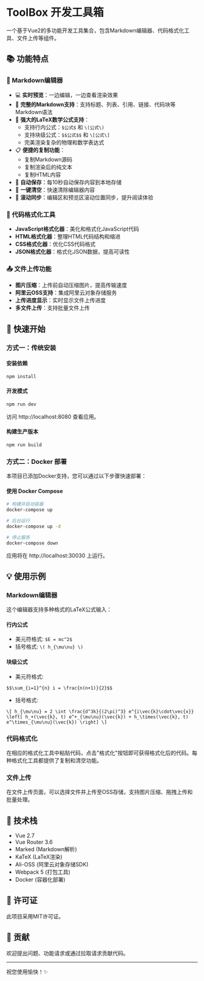 # ToolBox 开发工具箱

一个基于Vue2的多功能开发工具集合，包含Markdown编辑器、代码格式化工具、文件上传等组件。

## 📚 功能特点

### 📝 Markdown编辑器
- 💻 **实时预览**：一边编辑，一边查看渲染效果
- 📝 **完整的Markdown支持**：支持标题、列表、引用、链接、代码块等Markdown语法
- 🧮 **强大的LaTeX数学公式支持**：
  - 支持行内公式：`$公式$` 和 `\(公式\)`
  - 支持块级公式：`$$公式$$` 和 `\[公式\]`
  - 完美渲染复杂的物理和数学表达式
- 📋 **便捷的复制功能**：
  - 复制Markdown源码
  - 复制渲染后的纯文本
  - 复制HTML内容
- 💾 **自动保存**：每10秒自动保存内容到本地存储
- 🧹 **一键清空**：快速清除编辑器内容
- 🔄 **滚动同步**：编辑区和预览区滚动位置同步，提升阅读体验

### 🧰 代码格式化工具
- **JavaScript格式化器**：美化和格式化JavaScript代码
- **HTML格式化器**：整理HTML代码结构和缩进
- **CSS格式化器**：优化CSS代码格式
- **JSON格式化器**：格式化JSON数据，提高可读性

### 📤 文件上传功能
- **图片压缩**：上传前自动压缩图片，提高传输速度
- **阿里云OSS支持**：集成阿里云对象存储服务
- **上传进度显示**：实时显示文件上传进度
- **多文件上传**：支持批量文件上传

## 🚀 快速开始

### 方式一：传统安装

#### 安装依赖

```bash
npm install
```

#### 开发模式

```bash
npm run dev
```

访问 http://localhost:8080 查看应用。

#### 构建生产版本

```bash
npm run build
```

### 方式二：Docker 部署

本项目已添加Docker支持，您可以通过以下步骤快速部署：

#### 使用 Docker Compose

```bash
# 构建并启动容器
docker-compose up

# 后台运行
docker-compose up -d

# 停止服务
docker-compose down
```

应用将在 http://localhost:30030 上运行。

## 💡 使用示例

### Markdown编辑器

这个编辑器支持多种格式的LaTeX公式输入：

#### 行内公式

- 美元符格式: `$E = mc^2$`
- 括号格式: `\( h_{\mu\nu} \)`

#### 块级公式

- 美元符格式:
```
$$\sum_{i=1}^{n} i = \frac{n(n+1)}{2}$$
```

- 括号格式:
```
\[ h_{\mu\nu} = 2 \int \frac{d^3k}{(2\pi)^3} e^{i\vec{k}\cdot\vec{x}} \left[ h_+(\vec{k}, t) e^+_{\mu\nu}(\vec{k}) + h_\times(\vec{k}, t) e^\times_{\mu\nu}(\vec{k}) \right] \]
```

### 代码格式化

在相应的格式化工具中粘贴代码，点击"格式化"按钮即可获得格式化后的代码。每种格式化工具都提供了复制和清空功能。

### 文件上传

在文件上传页面，可以选择文件并上传至OSS存储，支持图片压缩、拖拽上传和批量处理。

## 🔧 技术栈

- Vue 2.7
- Vue Router 3.6
- Marked (Markdown解析)
- KaTeX (LaTeX渲染)
- Ali-OSS (阿里云对象存储SDK)
- Webpack 5 (打包工具)
- Docker (容器化部署)

## 📄 许可证

此项目采用MIT许可证。

## 🤝 贡献

欢迎提出问题、功能请求或通过拉取请求贡献代码。

---

祝您使用愉快！✨ 